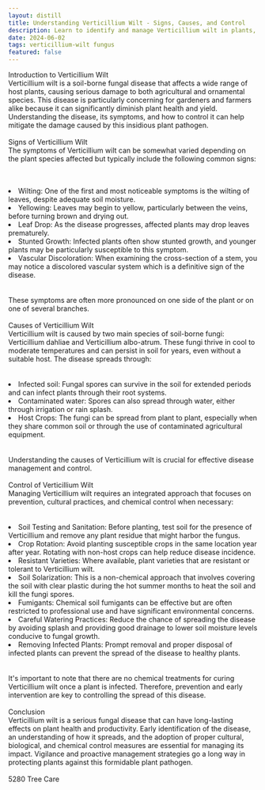 ```yaml
---
layout: distill
title: Understanding Verticillium Wilt - Signs, Causes, and Control
description: Learn to identify and manage Verticillium wilt in plants, exploring its symptoms, triggers, and effective control measures.
date: 2024-06-02
tags: verticillium-wilt fungus
featured: false
---
```


Introduction to Verticillium Wilt<br />Verticillium wilt is a soil-borne fungal disease that affects a wide range of host plants, causing serious damage to both agricultural and ornamental species. This disease is particularly concerning for gardeners and farmers alike because it can significantly diminish plant health and yield. Understanding the disease, its symptoms, and how to control it can help mitigate the damage caused by this insidious plant pathogen.<br /><br />Signs of Verticillium Wilt<br />The symptoms of Verticillium wilt can be somewhat varied depending on the plant species affected but typically include the following common signs:<br /><br /><br /><li>Wilting: One of the first and most noticeable symptoms is the wilting of leaves, despite adequate soil moisture.</li><li>Yellowing: Leaves may begin to yellow, particularly between the veins, before turning brown and drying out.</li><li>Leaf Drop: As the disease progresses, affected plants may drop leaves prematurely.</li><li>Stunted Growth: Infected plants often show stunted growth, and younger plants may be particularly susceptible to this symptom.</li><li>Vascular Discoloration: When examining the cross-section of a stem, you may notice a discolored vascular system which is a definitive sign of the disease.</li><br /><br />These symptoms are often more pronounced on one side of the plant or on one of several branches.<br /><br />Causes of Verticillium Wilt<br />Verticillium wilt is caused by two main species of soil-borne fungi: Verticillium dahliae and Verticillium albo-atrum. These fungi thrive in cool to moderate temperatures and can persist in soil for years, even without a suitable host. The disease spreads through:<br /><br /><br /><li>Infected soil: Fungal spores can survive in the soil for extended periods and can infect plants through their root systems.</li><li>Contaminated water: Spores can also spread through water, either through irrigation or rain splash.</li><li>Host Crops: The fungi can be spread from plant to plant, especially when they share common soil or through the use of contaminated agricultural equipment.</li><br /><br />Understanding the causes of Verticillium wilt is crucial for effective disease management and control.<br /><br />Control of Verticillium Wilt<br />Managing Verticillium wilt requires an integrated approach that focuses on prevention, cultural practices, and chemical control when necessary:<br /><br /><br /><li>Soil Testing and Sanitation: Before planting, test soil for the presence of Verticillium and remove any plant residue that might harbor the fungus.</li><li>Crop Rotation: Avoid planting susceptible crops in the same location year after year. Rotating with non-host crops can help reduce disease incidence.</li><li>Resistant Varieties: Where available, plant varieties that are resistant or tolerant to Verticillium wilt.</li><li>Soil Solarization: This is a non-chemical approach that involves covering the soil with clear plastic during the hot summer months to heat the soil and kill the fungi spores.</li><li>Fumigants: Chemical soil fumigants can be effective but are often restricted to professional use and have significant environmental concerns.</li><li>Careful Watering Practices: Reduce the chance of spreading the disease by avoiding splash and providing good drainage to lower soil moisture levels conducive to fungal growth.</li><li>Removing Infected Plants: Prompt removal and proper disposal of infected plants can prevent the spread of the disease to healthy plants.</li><br /><br />It's important to note that there are no chemical treatments for curing Verticillium wilt once a plant is infected. Therefore, prevention and early intervention are key to controlling the spread of this disease.<br /><br />Conclusion<br />Verticillium wilt is a serious fungal disease that can have long-lasting effects on plant health and productivity. Early identification of the disease, an understanding of how it spreads, and the adoption of proper cultural, biological, and chemical control measures are essential for managing its impact. Vigilance and proactive management strategies go a long way in protecting plants against this formidable plant pathogen.<br /><br />5280 Tree Care
